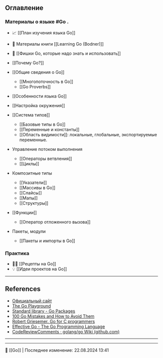 ## Оглавление

### Материалы о языке #Go .

- 📈 [[План изучения языка Go]]
- 📖 Материалы книги [[Learning Go (Bodner)]]
- 🚀 [[Фишки Go, которые надо знать и использовать]]

- [[Почему Go?]]
- [[Общие сведения о Go]]
	- [[Многопоточность в Go]]
	- [[Go Proverbs]]
- [[Особенности языка Go]]
- [[Настройка окружения]]
- [[Система типов]]
	- [[Базовые типы в Go]]
	- [[Переменные и константы]]
	- [[Область видимости]]: локальные, глобальные, экспортируемые переменные.
- Управление потоком выполнения
	- [[Операторы ветвления]]
	- [[Циклы]]
- Композитные типы
	- [[Указатели]]
	- [[Массивы в Go]]
	- [[Слайсы]]
	- [[Мапы]]
	- [[Структуры]]
- [[Функции]]
	- [[Оператор отложенного вызова]]
- Пакеты, модули
	- [[Пакеты и импорты в Go]]

### Практика

- 🧑‍🍳 [[Рецепты на Go]]
- 💡 [[Идеи проектов на Go]]

----
## References

- [Официальный сайт](https://go.dev/)
- [The Go Playground](https://go.dev/play/)
- [Standard library - Go Packages](https://pkg.go.dev/std)
- [100 Go Mistakes and How to Avoid Them](https://100go.co)
- [Robert Griesemer. Go for C programmers](https://talks.golang.org/2012/goforc.slide#1)
- [Effective Go - The Go Programming Language](https://go.dev/doc/effective_go)
- [CodeReviewComments · golang/go Wiki (github.com)](https://github.com/golang/go/wiki/CodeReviewComments)

----


----
📂 [[Go]] | Последнее изменение: 22.08.2024 13:41